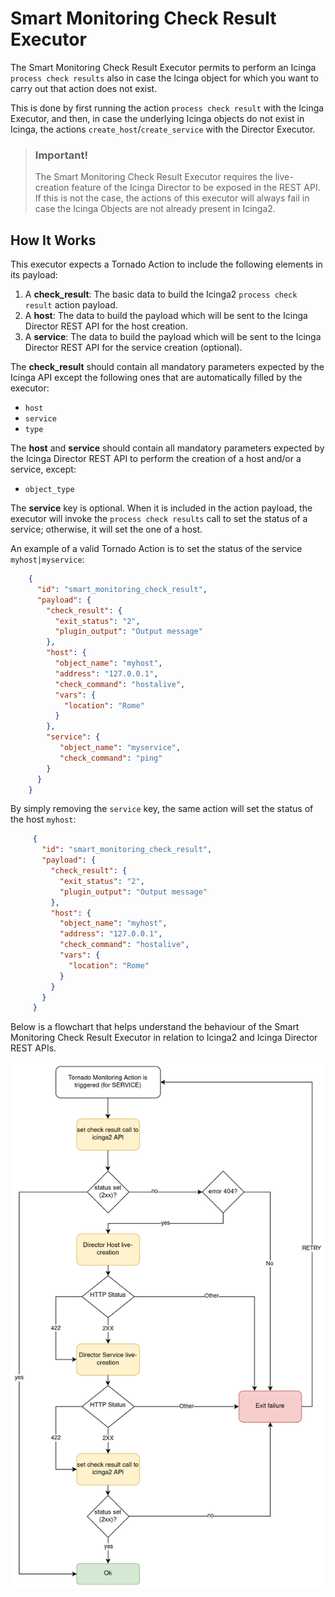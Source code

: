 # Smart Monitoring Check Result Executor

The Smart Monitoring Check Result Executor permits to perform an Icinga `process check results` 
also in case the Icinga object for which you want to carry out that action does not exist.

This is done by first running the action `process check result` with the Icinga Executor, 
and then, in case the underlying Icinga objects do not exist in Icinga, 
the actions `create_host`/`create_service` with the Director Executor.

> ### Important!
>
> The Smart Monitoring Check Result Executor requires the live-creation feature of the Icinga Director to be exposed in the REST API.
> If this is not the case, the actions of this executor will always fail in case the Icinga Objects are not already
> present in Icinga2.

## How It Works

This executor expects a Tornado Action to include the following elements in its payload:

1. A __check_result__: The basic data to build the Icinga2 `process check result` action payload.
1. A __host__: The data to build the payload which will be sent to the Icinga Director REST API for the host creation.
1. A __service__: The data to build the payload which will be sent to the Icinga Director REST API for the service creation
(optional). 

The __check_result__ should contain all mandatory parameters expected by the
Icinga API except the following ones that are automatically filled by the executor:
- `host`
- `service`
- `type`

The __host__ and __service__ should contain all mandatory parameters expected by the Icinga Director REST API to perform the creation of a host
and/or a service, except:
- `object_type`

The __service__ key is optional. When it is included in the action payload, the executor will invoke the `process check results`
call to set the status of a service; otherwise, it will set the one of a host.

An example of a valid Tornado Action is to set the status of the service `myhost|myservice`:
```json
    {
      "id": "smart_monitoring_check_result",
      "payload": {
        "check_result": {
          "exit_status": "2",
          "plugin_output": "Output message"
        },
        "host": {
          "object_name": "myhost",
          "address": "127.0.0.1",
          "check_command": "hostalive",
          "vars": {
            "location": "Rome"
          }
        },
        "service": {
           "object_name": "myservice",
           "check_command": "ping"
        }
      }
    }
```

By simply removing the `service` key, the same action will set the status of the host `myhost`:
                                                                                 
```json
     {
       "id": "smart_monitoring_check_result",
       "payload": {
         "check_result": {
           "exit_status": "2",
           "plugin_output": "Output message"
         },
         "host": {
           "object_name": "myhost",
           "address": "127.0.0.1",
           "check_command": "hostalive",
           "vars": {
             "location": "Rome"
           }
         }
       }
     }
```

Below is a flowchart that helps understand the behaviour of the Smart Monitoring Check Result Executor in relation to Icinga2 and Icinga
Director REST APIs.

![Import source](images/monitoring-executor-flowchart.png)